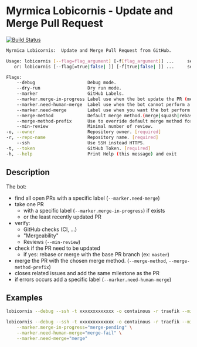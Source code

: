 # Myrmica Lobicornis - Update and Merge Pull Request

[![Build Status](https://travis-ci.org/containous/lobicornis.svg?branch=master)](https://travis-ci.org/containous/lobicornis)

```bash
Myrmica Lobicornis:  Update and Merge Pull Request from GitHub.

Usage: lobicornis [--flag=flag_argument] [-f[flag_argument]] ...     set flag_argument to flag(s)
   or: lobicornis [--flag[=true|false| ]] [-f[true|false| ]] ...     set true/false to boolean flag(s)

Flags:
    --debug                    Debug mode.                                          (default "false")
    --dry-run                  Dry run mode.                                        (default "true")
    --marker                   GitHub Labels.                                       (default "true")
    --marker.merge-in-progress Label use when the bot update the PR (merge/rebase). (default "status/4-merge-in-progress")
    --marker.need-human-merge  Label use when the bot cannot perform a merge.       (default "bot/need-human-merge")
    --marker.need-merge        Label use when you want the bot perform a merge.     (default "status/3-needs-merge")
    --merge-method             Default merge method.(merge|squash|rebase)           (default "squash")
    --merge-method-prefix      Use to override default merge method for a PR.       (default "bot/merge-method-")
    --min-review               Minimal number of review.                            (default "1")
-o, --owner                    Repository owner. [required]
-r, --repo-name                Repository name. [required]
    --ssh                      Use SSH instead HTTPS.                               (default "false")
-t, --token                    GitHub Token. [required]
-h, --help                     Print Help (this message) and exit
```

## Description

The bot:
- find all open PRs with a specific label (`--marker.need-merge`)
- take one PR
    - with a specific label (`--marker.merge-in-progress`) if exists
    - or the least recently updated PR
- verify:
    - GitHub checks (CI, ...)
    - "Mergeability"
    - Reviews (`--min-review`)
- check if the PR need to be updated
    - if yes: rebase or merge with the base PR branch (ex: `master`)
- merge the PR with the chosen merge method. (`--merge-method`, `--merge-method-prefix`)
- closes related issues and add the same milestone as the PR
- if errors occurs add a specific label (`--marker.need-human-merge`)

## Examples
 
```bash
lobicornis --debug --ssh -t xxxxxxxxxxxxx -o containous -r traefik --min-review=3
```

```bash
lobicornis --debug --ssh -t xxxxxxxxxxxxx -o containous -r traefik --min-review=3 \
    --marker.merge-in-progress="merge-pending" \
    --marker.need-human-merge="merge-fail" \
    --marker.need-merge="merge"
```
